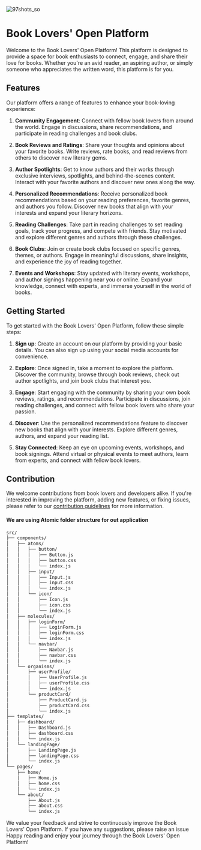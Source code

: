 ![97shots_so](https://github.com/Bookhive-Club/Bookhive-Client/assets/54102389/d6aa026f-1480-469a-8d34-ca6dd7c60a54)


# Book Lovers' Open Platform

Welcome to the Book Lovers' Open Platform! This platform is designed to provide a space for book enthusiasts to connect, engage, and share their love for books. Whether you're an avid reader, an aspiring author, or simply someone who appreciates the written word, this platform is for you.

## Features

Our platform offers a range of features to enhance your book-loving experience:

1. **Community Engagement**: Connect with fellow book lovers from around the world. Engage in discussions, share recommendations, and participate in reading challenges and book clubs.

2. **Book Reviews and Ratings**: Share your thoughts and opinions about your favorite books. Write reviews, rate books, and read reviews from others to discover new literary gems.

3. **Author Spotlights**: Get to know authors and their works through exclusive interviews, spotlights, and behind-the-scenes content. Interact with your favorite authors and discover new ones along the way.

4. **Personalized Recommendations**: Receive personalized book recommendations based on your reading preferences, favorite genres, and authors you follow. Discover new books that align with your interests and expand your literary horizons.

5. **Reading Challenges**: Take part in reading challenges to set reading goals, track your progress, and compete with friends. Stay motivated and explore different genres and authors through these challenges.

6. **Book Clubs**: Join or create book clubs focused on specific genres, themes, or authors. Engage in meaningful discussions, share insights, and experience the joy of reading together.

7. **Events and Workshops**: Stay updated with literary events, workshops, and author signings happening near you or online. Expand your knowledge, connect with experts, and immerse yourself in the world of books.

## Getting Started

To get started with the Book Lovers' Open Platform, follow these simple steps:

1. **Sign up**: Create an account on our platform by providing your basic details. You can also sign up using your social media accounts for convenience.

2. **Explore**: Once signed in, take a moment to explore the platform. Discover the community, browse through book reviews, check out author spotlights, and join book clubs that interest you.

3. **Engage**: Start engaging with the community by sharing your own book reviews, ratings, and recommendations. Participate in discussions, join reading challenges, and connect with fellow book lovers who share your passion.

4. **Discover**: Use the personalized recommendations feature to discover new books that align with your interests. Explore different genres, authors, and expand your reading list.

5. **Stay Connected**: Keep an eye on upcoming events, workshops, and book signings. Attend virtual or physical events to meet authors, learn from experts, and connect with fellow book lovers.

## Contribution

We welcome contributions from book lovers and developers alike. If you're interested in improving the platform, adding new features, or fixing issues, please refer to our [contribution guidelines](CONTRIBUTING.md) for more information.


#### We are using Atomic folder structure for out application

```md
src/
├── components/
│   ├── atoms/
│   │   ├── button/
│   │   │   ├── Button.js
│   │   │   ├── button.css
│   │   │   └── index.js
│   │   ├── input/
│   │   │   ├── Input.js
│   │   │   ├── input.css
│   │   │   └── index.js
│   │   └── icon/
│   │       ├── Icon.js
│   │       ├── icon.css
│   │       └── index.js
│   ├── molecules/
│   │   ├── loginForm/
│   │   │   ├── LoginForm.js
│   │   │   ├── loginForm.css
│   │   │   └── index.js
│   │   └── navbar/
│   │       ├── Navbar.js
│   │       ├── navbar.css
│   │       └── index.js
│   └── organisms/
│       ├── userProfile/
│       │   ├── UserProfile.js
│       │   ├── userProfile.css
│       │   └── index.js
│       └── productCard/
│           ├── ProductCard.js
│           ├── productCard.css
│           └── index.js
├── templates/
│   ├── dashboard/
│   │   ├── Dashboard.js
│   │   ├── dashboard.css
│   │   └── index.js
│   └── landingPage/
│       ├── LandingPage.js
│       ├── landingPage.css
│       └── index.js
└── pages/
    ├── home/
    │   ├── Home.js
    │   ├── home.css
    │   └── index.js
    └── about/
        ├── About.js
        ├── about.css
        └── index.js
```


We value your feedback and strive to continuously improve the Book Lovers' Open Platform. If you have any suggestions, please raise an issue
Happy reading and enjoy your journey through the Book Lovers' Open Platform!
